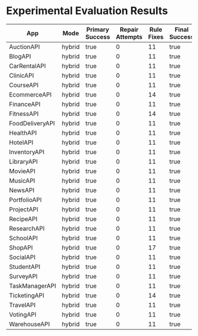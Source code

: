 # Experimental Evaluation Results

| App | Mode | Primary Success | Repair Attempts | Rule Fixes | Final Success | Duration (s) | Error |
|-----|------|----------------|----------------|-------------|----------------|---------------|-------|
| AuctionAPI | hybrid | true | 0 | 11 | true | 0.00 |  |
| BlogAPI | hybrid | true | 0 | 11 | true | 0.00 |  |
| CarRentalAPI | hybrid | true | 0 | 11 | true | 0.00 |  |
| ClinicAPI | hybrid | true | 0 | 11 | true | 0.00 |  |
| CourseAPI | hybrid | true | 0 | 11 | true | 0.00 |  |
| EcommerceAPI | hybrid | true | 0 | 14 | true | 0.00 |  |
| FinanceAPI | hybrid | true | 0 | 11 | true | 0.00 |  |
| FitnessAPI | hybrid | true | 0 | 14 | true | 0.00 |  |
| FoodDeliveryAPI | hybrid | true | 0 | 11 | true | 0.00 |  |
| HealthAPI | hybrid | true | 0 | 11 | true | 0.00 |  |
| HotelAPI | hybrid | true | 0 | 11 | true | 0.00 |  |
| InventoryAPI | hybrid | true | 0 | 11 | true | 0.00 |  |
| LibraryAPI | hybrid | true | 0 | 11 | true | 0.00 |  |
| MovieAPI | hybrid | true | 0 | 11 | true | 0.00 |  |
| MusicAPI | hybrid | true | 0 | 11 | true | 0.00 |  |
| NewsAPI | hybrid | true | 0 | 11 | true | 0.00 |  |
| PortfolioAPI | hybrid | true | 0 | 11 | true | 0.00 |  |
| ProjectAPI | hybrid | true | 0 | 11 | true | 0.00 |  |
| RecipeAPI | hybrid | true | 0 | 11 | true | 0.00 |  |
| ResearchAPI | hybrid | true | 0 | 11 | true | 0.00 |  |
| SchoolAPI | hybrid | true | 0 | 11 | true | 0.00 |  |
| ShopAPI | hybrid | true | 0 | 17 | true | 0.00 |  |
| SocialAPI | hybrid | true | 0 | 11 | true | 0.00 |  |
| StudentAPI | hybrid | true | 0 | 11 | true | 0.00 |  |
| SurveyAPI | hybrid | true | 0 | 11 | true | 0.00 |  |
| TaskManagerAPI | hybrid | true | 0 | 11 | true | 0.00 |  |
| TicketingAPI | hybrid | true | 0 | 14 | true | 0.00 |  |
| TravelAPI | hybrid | true | 0 | 11 | true | 0.00 |  |
| VotingAPI | hybrid | true | 0 | 11 | true | 0.00 |  |
| WarehouseAPI | hybrid | true | 0 | 11 | true | 0.00 |  |
